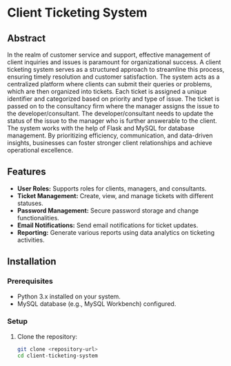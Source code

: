 # Client Ticketing System

## Abstract

In the realm of customer service and support, effective management of client inquiries and issues is paramount for organizational success. A client ticketing system serves as a structured approach to streamline this process, ensuring timely resolution and customer satisfaction. The system acts as a centralized platform where clients can submit their queries or problems, which are then organized into tickets. Each ticket is assigned a unique identifier and categorized based on priority and type of issue. The ticket is passed on to the consultancy firm where the manager assigns the issue to the developer/consultant. The developer/consultant needs to update the status of the issue to the manager who is further answerable to the client. The system works with the help of Flask and MySQL for database management. By prioritizing efficiency, communication, and data-driven insights, businesses can foster stronger client relationships and achieve operational excellence.

## Features

- **User Roles:** Supports roles for clients, managers, and consultants.
- **Ticket Management:** Create, view, and manage tickets with different statuses.
- **Password Management:** Secure password storage and change functionalities.
- **Email Notifications:** Send email notifications for ticket updates.
- **Reporting:** Generate various reports using data analytics on ticketing activities.

## Installation

### Prerequisites

- Python 3.x installed on your system.
- MySQL database (e.g., MySQL Workbench) configured.

### Setup

1. Clone the repository:

   ```bash
   git clone <repository-url>
   cd client-ticketing-system
